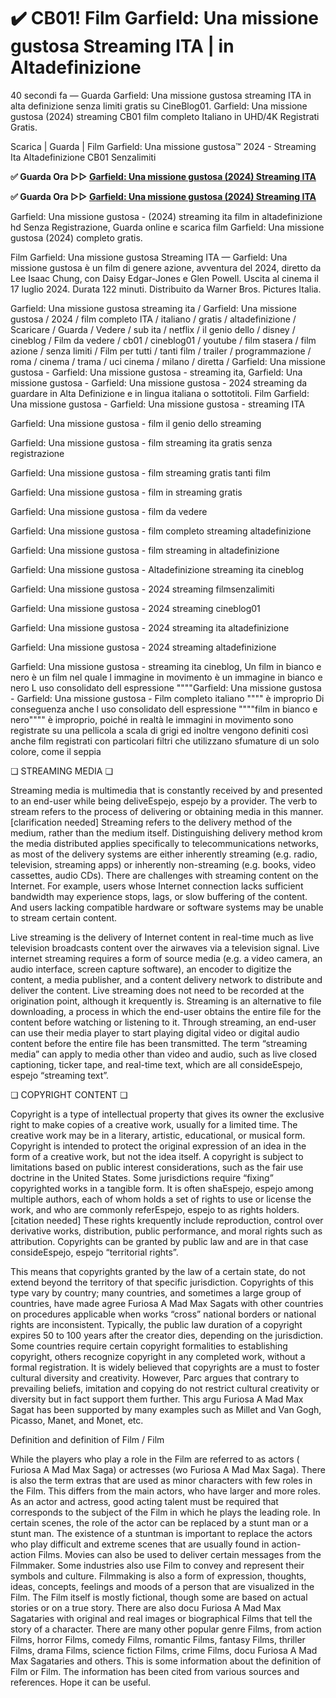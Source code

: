 # ✔️ CB01! Film Garfield: Una missione gustosa Streaming ITA | in Altadefinizione

40 secondi fa — Guarda Garfield: Una missione gustosa streaming ITA in alta definizione senza limiti gratis su CineBlog01. Garfield: Una missione gustosa (2024) streaming CB01 film completo Italiano in UHD/4K Registrati Gratis.

Scarica | Guarda | Film Garfield: Una missione gustosa™ 2024 - Streaming Ita Altadefinizione CB01 Senzalimiti

**✅ Guarda Ora ▷▷ [Garfield: Una missione gustosa (2024) Streaming ITA](https://is.gd/Ssmz9z)** 

**✅ Guarda Ora ▷▷ [Garfield: Una missione gustosa (2024) Streaming ITA](https://is.gd/Ssmz9z)** 

Garfield: Una missione gustosa - (2024) streaming ita film in altadefinizione hd Senza Registrazione, Guarda online e scarica film Garfield: Una missione gustosa (2024) completo gratis.

Film Garfield: Una missione gustosa Streaming ITA — Garfield: Una missione gustosa è un film di genere azione, avventura del 2024, diretto da Lee Isaac Chung, con Daisy Edgar-Jones e Glen Powell. Uscita al cinema il 17 luglio 2024. Durata 122 minuti. Distribuito da Warner Bros. Pictures Italia.

Garfield: Una missione gustosa streaming ita / Garfield: Una missione gustosa / 2024 / film completo ITA / italiano / gratis / altadefinizione / Scaricare / Guarda / Vedere / sub ita / netflix / il genio dello / disney / cineblog / Film da vedere / cb01 / cineblog01 / youtube / film stasera / film azione / senza limiti / Film per tutti / tanti film / trailer / programmazione / roma / cinema / trama / uci cinema / milano / diretta / Garfield: Una missione gustosa - Garfield: Una missione gustosa - streaming ita, Garfield: Una missione gustosa - Garfield: Una missione gustosa - 2024 streaming da guardare in Alta Definizione e in lingua italiana o sottotitoli. Film Garfield: Una missione gustosa - Garfield: Una missione gustosa - streaming ITA

Garfield: Una missione gustosa - film il genio dello streaming

Garfield: Una missione gustosa - film streaming ita gratis senza registrazione

Garfield: Una missione gustosa - film streaming gratis tanti film

Garfield: Una missione gustosa - film in streaming gratis

Garfield: Una missione gustosa - film da vedere

Garfield: Una missione gustosa - film completo streaming altadefinizione

Garfield: Una missione gustosa - film streaming in altadefinizione

Garfield: Una missione gustosa - Altadefinizione streaming ita cineblog

Garfield: Una missione gustosa - 2024 streaming filmsenzalimiti

Garfield: Una missione gustosa - 2024 streaming cineblog01

Garfield: Una missione gustosa - 2024 streaming ita altadefinizione

Garfield: Una missione gustosa - 2024 streaming altadefinizione

Garfield: Una missione gustosa - streaming ita cineblog, Un film in bianco e nero è un film nel quale l immagine in movimento è un immagine in bianco e nero L uso consolidato dell espressione """"Garfield: Una missione gustosa - Garfield: Una missione gustosa - Film completo italiano """" è improprio Di conseguenza anche l uso consolidato dell espressione """"film in bianco e nero"""" è improprio, poiché in realtà le immagini in movimento sono registrate su una pellicola a scala di grigi ed inoltre vengono definiti così anche film registrati con particolari filtri che utilizzano sfumature di un solo colore, come il seppia

❏ STREAMING MEDIA ❏

Streaming media is multimedia that is constantly received by and presented to an end-user while being deliveEspejo, espejo by a provider. The verb to stream refers to the process of delivering or obtaining media in this manner.[clarification needed] Streaming refers to the delivery method of the medium, rather than the medium itself. Distinguishing delivery method krom the media distributed applies specifically to telecommunications networks, as most of the delivery systems are either inherently streaming (e.g. radio, television, streaming apps) or inherently non-streaming (e.g. books, video cassettes, audio CDs). There are challenges with streaming content on the Internet. For example, users whose Internet connection lacks sufficient bandwidth may experience stops, lags, or slow buffering of the content. And users lacking compatible hardware or software systems may be unable to stream certain content.

Live streaming is the delivery of Internet content in real-time much as live television broadcasts content over the airwaves via a television signal. Live internet streaming requires a form of source media (e.g. a video camera, an audio interface, screen capture software), an encoder to digitize the content, a media publisher, and a content delivery network to distribute and deliver the content. Live streaming does not need to be recorded at the origination point, although it krequently is. Streaming is an alternative to file downloading, a process in which the end-user obtains the entire file for the content before watching or listening to it. Through streaming, an end-user can use their media player to start playing digital video or digital audio content before the entire file has been transmitted. The term “streaming media” can apply to media other than video and audio, such as live closed captioning, ticker tape, and real-time text, which are all consideEspejo, espejo “streaming text”.

❏ COPYRIGHT CONTENT ❏

Copyright is a type of intellectual property that gives its owner the exclusive right to make copies of a creative work, usually for a limited time. The creative work may be in a literary, artistic, educational, or musical form. Copyright is intended to protect the original expression of an idea in the form of a creative work, but not the idea itself. A copyright is subject to limitations based on public interest considerations, such as the fair use doctrine in the United States. Some jurisdictions require “fixing” copyrighted works in a tangible form. It is often shaEspejo, espejo among multiple authors, each of whom holds a set of rights to use or license the work, and who are commonly referEspejo, espejo to as rights holders.[citation needed] These rights krequently include reproduction, control over derivative works, distribution, public performance, and moral rights such as attribution. Copyrights can be granted by public law and are in that case consideEspejo, espejo “territorial rights”.

This means that copyrights granted by the law of a certain state, do not extend beyond the territory of that specific jurisdiction. Copyrights of this type vary by country; many countries, and sometimes a large group of countries, have made agree Furiosa A Mad Max Sagats with other countries on procedures applicable when works “cross” national borders or national rights are inconsistent. Typically, the public law duration of a copyright expires 50 to 100 years after the creator dies, depending on the jurisdiction. Some countries require certain copyright formalities to establishing copyright, others recognize copyright in any completed work, without a formal registration. It is widely believed that copyrights are a must to foster cultural diversity and creativity. However, Parc argues that contrary to prevailing beliefs, imitation and copying do not restrict cultural creativity or diversity but in fact support them further. This argu Furiosa A Mad Max Sagat has been supported by many examples such as Millet and Van Gogh, Picasso, Manet, and Monet, etc.

Definition and definition of Film / Film

While the players who play a role in the Film are referred to as actors ( Furiosa A Mad Max Saga) or actresses (wo Furiosa A Mad Max Saga). There is also the term extras that are used as minor characters with few roles in the Film. This differs from the main actors, who have larger and more roles. As an actor and actress, good acting talent must be required that corresponds to the subject of the Film in which he plays the leading role. In certain scenes, the role of the actor can be replaced by a stunt man or a stunt man. The existence of a stuntman is important to replace the actors who play difficult and extreme scenes that are usually found in action-action Films. Movies can also be used to deliver certain messages from the Filmmaker. Some industries also use Film to convey and represent their symbols and culture. Filmmaking is also a form of expression, thoughts, ideas, concepts, feelings and moods of a person that are visualized in the Film. The Film itself is mostly fictional, though some are based on actual stories or on a true story. There are also docu Furiosa A Mad Max Sagataries with original and real images or biographical Films that tell the story of a character. There are many other popular genre Films, from action Films, horror Films, comedy Films, romantic Films, fantasy Films, thriller Films, drama Films, science fiction Films, crime Films, docu Furiosa A Mad Max Sagataries and others. This is some information about the definition of Film or Film. The information has been cited from various sources and references. Hope it can be useful.
